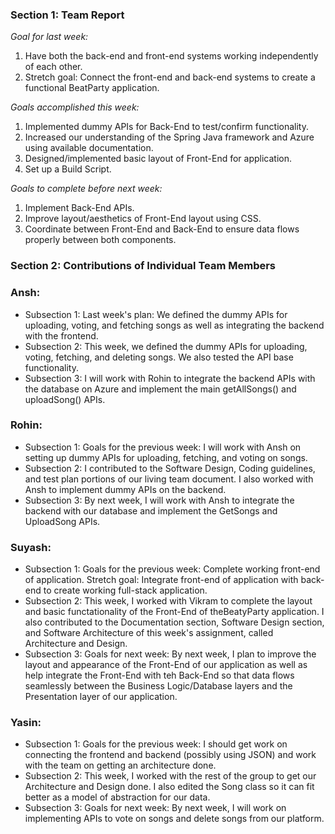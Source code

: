 ### Section 1: Team Report
*Goal for last week:*  
1. Have both the back-end and front-end systems working independently of each other.
2. Stretch goal: Connect the front-end and back-end systems to create a functional BeatParty application.
  
*Goals accomplished this week:* 
1. Implemented dummy APIs for Back-End to test/confirm functionality.
2. Increased our understanding of the Spring Java framework and Azure using available documentation.
3. Designed/implemented basic layout of Front-End for application.
4. Set up a Build Script.
  
*Goals to complete before next week:*  
1. Implement Back-End APIs.
2. Improve layout/aesthetics of Front-End layout using CSS.
3. Coordinate between Front-End and Back-End to ensure data flows properly between both components.
  

### Section 2: Contributions of Individual Team Members

### Ansh:
* Subsection 1: Last week's plan: We defined the dummy APIs for uploading, voting, and fetching songs as well as integrating the backend with the frontend.
* Subsection 2: This week, we defined the dummy APIs for uploading, voting, fetching, and deleting songs. We also tested the API base functionality.
* Subsection 3: I will work with Rohin to integrate the backend APIs with the database on Azure and implement the main getAllSongs() and uploadSong() APIs.

### Rohin:
* Subsection 1: Goals for the previous week:  I will work with Ansh on setting up dummy APIs for uploading, fetching, and voting on songs.
* Subsection 2: I contributed to the Software Design, Coding guidelines, and test plan portions of our living team document. I also worked with Ansh to implement dummy APIs on the backend.
* Subsection 3: By next week, I will work with Ansh to integrate the backend with our database and implement the GetSongs and UploadSong APIs.

### Suyash:
* Subsection 1: Goals for the previous week: Complete working front-end of application. Stretch goal: Integrate front-end of application with back-end to create working full-stack application.
* Subsection 2: This week, I worked with Vikram to complete the layout and basic functationality of the Front-End of theBeatyParty application. I also contributed to the Documentation section, Software Design section, and Software Architecture of this week's assignment, called Architecture and Design. 
* Subsection 3: Goals for next week: By next week, I plan to improve the layout and appearance of the Front-End of our application as well as help integrate the Front-End with teh Back-End so that data flows seamlessly between the Business Logic/Database layers and the Presentation layer of our application.

### Yasin:
* Subsection 1: Goals for the previous week: I should get work on connecting the frontend and backend (possibly using JSON) and work with the team on getting an architecture done.
* Subsection 2: This week, I worked with the rest of the group to get our Architecture and Design done. I also edited the Song class so it can fit better as a model of abstraction for our data.
* Subsection 3: Goals for next week: By next week, I will work on implementing APIs to vote on songs and delete songs from our platform.
